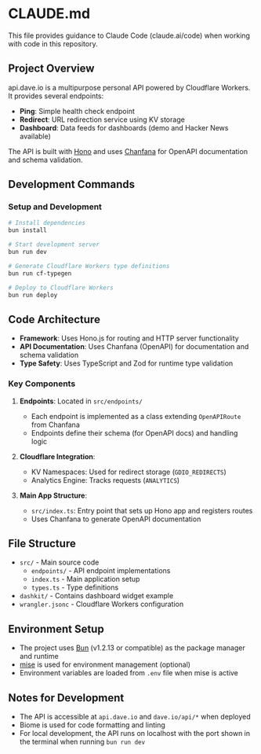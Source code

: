 # CLAUDE.md

This file provides guidance to Claude Code (claude.ai/code) when working with code in this repository.

## Project Overview

api.dave.io is a multipurpose personal API powered by Cloudflare Workers. It provides several endpoints:

- **Ping**: Simple health check endpoint
- **Redirect**: URL redirection service using KV storage
- **Dashboard**: Data feeds for dashboards (demo and Hacker News available)

The API is built with [Hono](https://hono.dev) and uses [Chanfana](https://github.com/cloudflare/chanfana) for OpenAPI documentation and schema validation.

## Development Commands

### Setup and Development

```bash
# Install dependencies
bun install

# Start development server
bun run dev

# Generate Cloudflare Workers type definitions
bun run cf-typegen

# Deploy to Cloudflare Workers
bun run deploy
```

## Code Architecture

- **Framework**: Uses Hono.js for routing and HTTP server functionality
- **API Documentation**: Uses Chanfana (OpenAPI) for documentation and schema validation
- **Type Safety**: Uses TypeScript and Zod for runtime type validation

### Key Components

1. **Endpoints**: Located in `src/endpoints/`

   - Each endpoint is implemented as a class extending `OpenAPIRoute` from Chanfana
   - Endpoints define their schema (for OpenAPI docs) and handling logic

2. **Cloudflare Integration**:

   - KV Namespaces: Used for redirect storage (`GDIO_REDIRECTS`)
   - Analytics Engine: Tracks requests (`ANALYTICS`)

3. **Main App Structure**:
   - `src/index.ts`: Entry point that sets up Hono app and registers routes
   - Uses Chanfana to generate OpenAPI documentation

## File Structure

- `src/` - Main source code
  - `endpoints/` - API endpoint implementations
  - `index.ts` - Main application setup
  - `types.ts` - Type definitions
- `dashkit/` - Contains dashboard widget example
- `wrangler.jsonc` - Cloudflare Workers configuration

## Environment Setup

- The project uses [Bun](https://bun.sh/) (v1.2.13 or compatible) as the package manager and runtime
- [mise](https://mise.jdx.dev/) is used for environment management (optional)
- Environment variables are loaded from `.env` file when mise is active

## Notes for Development

- The API is accessible at `api.dave.io` and `dave.io/api/*` when deployed
- Biome is used for code formatting and linting
- For local development, the API runs on localhost with the port shown in the terminal when running `bun run dev`
